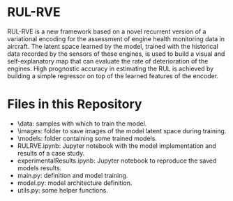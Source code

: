 # RUL-RVE

RUL-RVE is a new framework based on a novel recurrent version of a variational encoding for the assessment of engine health monitoring data in aircraft. The latent space learned by the model, trained with the historical data recorded by the sensors of these engines, is used to build a visual and self-explanatory map that can evaluate the rate of deterioration of the engines. High prognostic accuracy in estimating the RUL is achieved by building a simple regressor on top of the learned features of the encoder.

# Files in this Repository
- \data: samples with which to train the model.
- \images: folder to save images of the model latent space during training.
- \models: folder containing some trained models.
- RULRVE.ipynb: Jupyter notebook with the model implementation and results of a case study.
- experimentalResults.ipynb: Jupyter notebook to reproduce the saved models results.
- main.py: definition and model training.
- model.py: model architecture definition.
- utils.py: some helper functions.
